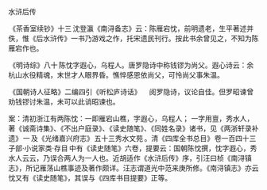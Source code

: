 水浒后传

  

  

 《茶香室续钞》十三 沈登瀛《南浔备志》云：陈雁宕忱，前明遗老，生平著述并佚，惟《后水浒传》一书乃游戏之作，托宋遗民刊行。按此书余曾见之，不知为陈雁宕作也。

 《明诗综》八十 陈忱字遐心，乌程人。唐罗隐诗中称钱镠为尚父。遐心诗云：余杭山水役精魂，末世才人眼界昏。憔悴感恩依尚父，可怜尚父事朱温。

 《国朝诗人征略》二编四引《听松庐诗话》 　阅罗隐诗，议论自佳。但罗昭谏曾劝钱镠讨朱温，未可以此诮昭谏也。

案：清初浙江有两陈忱：一即雁宕山樵，字遐心，乌程人； 一字用亶，秀水人，著《诚斋诗集》、《不出户庭录》、《读史随笔》、《同姓名录》诸书，见《两浙轩录补遗》 一 及《光绪嘉兴府志》 五十三秀水文苑 。清《四库全书总目》 卷一百四十三子部·小说家类·存目 中有《读史随笔》六卷，提要云：国朝陈忱撰，忱字遐心，秀水人云云，乃误合两人为一人也。近胡适作《水浒后传》序，引汪曰桢《南浔镇志》，所记雁荡山樵事迹及著作颇详。汪志谓道光中范来庚所修。《南浔镇志》亦云忱又有《读史随笔》，其误与《四库书目提要》正等。